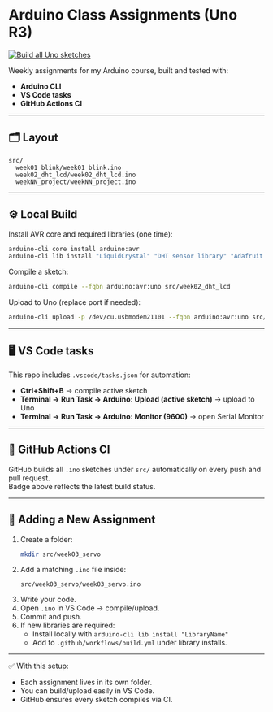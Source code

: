 # Arduino Class Assignments (Uno R3)

[![Build all Uno sketches](https://github.com/<user>/<repo>/actions/workflows/build.yml/badge.svg?branch=main)](https://github.com/<user>/<repo>/actions/workflows/build.yml)

Weekly assignments for my Arduino course, built and tested with:
- **Arduino CLI**
- **VS Code tasks**
- **GitHub Actions CI**

---

## 🗂 Layout
```
src/
  week01_blink/week01_blink.ino
  week02_dht_lcd/week02_dht_lcd.ino
  weekNN_project/weekNN_project.ino
```

---

## ⚙️ Local Build

Install AVR core and required libraries (one time):
```bash
arduino-cli core install arduino:avr
arduino-cli lib install "LiquidCrystal" "DHT sensor library" "Adafruit Unified Sensor"
```

Compile a sketch:
```bash
arduino-cli compile --fqbn arduino:avr:uno src/week02_dht_lcd
```

Upload to Uno (replace port if needed):
```bash
arduino-cli upload -p /dev/cu.usbmodem21101 --fqbn arduino:avr:uno src/week02_dht_lcd
```

---

## 🖥️ VS Code tasks

This repo includes `.vscode/tasks.json` for automation:

- **Ctrl+Shift+B** → compile active sketch  
- **Terminal → Run Task → Arduino: Upload (active sketch)** → upload to Uno  
- **Terminal → Run Task → Arduino: Monitor (9600)** → open Serial Monitor  

---

## 🤖 GitHub Actions CI

GitHub builds all `.ino` sketches under `src/` automatically on every push and pull request.  
Badge above reflects the latest build status.

---

## 📝 Adding a New Assignment

1. Create a folder:
   ```bash
   mkdir src/week03_servo
   ```
2. Add a matching `.ino` file inside:
   ```
   src/week03_servo/week03_servo.ino
   ```
3. Write your code.  
4. Open `.ino` in VS Code → compile/upload.  
5. Commit and push.  
6. If new libraries are required:  
   - Install locally with `arduino-cli lib install "LibraryName"`  
   - Add to `.github/workflows/build.yml` under library installs.  

---

✅ With this setup:
- Each assignment lives in its own folder.  
- You can build/upload easily in VS Code.  
- GitHub ensures every sketch compiles via CI.  
